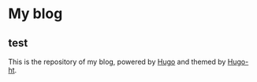 # My blog
## test
This is the repository of my blog, powered by [Hugo](https://gohugo.io/) and themed by [Hugo-ht](https://github.com/hongtaoh/hugo-ht).